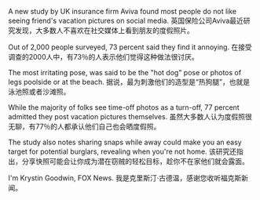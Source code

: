 A new study by UK insurance firm Aviva found most people do not like seeing friend's vacation pictures on social media. 英国保险公司Aviva最近研究发现，大多数人不喜欢在社交媒体上看到朋友的度假照片。

Out of 2,000 people surveyed, 73 percent said they find it annoying. 在接受调查的2000人中，有73％的人表示他们觉得这种做法很讨厌。

The most irritating pose, was said to be the "hot dog" pose or photos of legs poolside or at the beach. 据说，最为刺激他们的造型是“热狗腿”，也就是泳池照或者沙滩照。

While the majority of folks see time-off photos as a turn-off, 77 percent admitted they post vacation pictures themselves. 虽然大多数人认为度假照很无聊，有77％的人都承认他们自己也会晒度假照。

The study also notes sharing snaps while away could make you an easy target for potential burglars, revealing when you're not home. 该研究还指出，分享快照可能会让你成为潜在窃贼的轻松目标，趁你不在家他们就会露面。

I'm Krystin Goodwin, FOX News. 我是克里斯汀·古德温，感谢您收听福克斯新闻。
